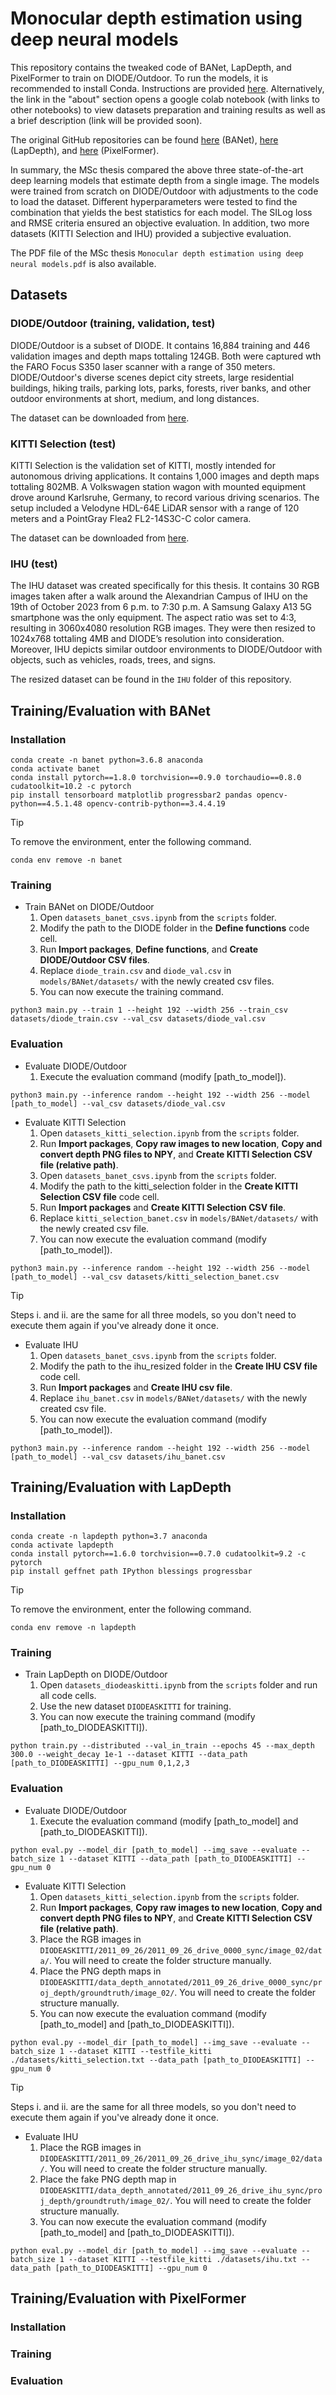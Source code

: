 # Monocular depth estimation using deep neural models
This repository contains the tweaked code of BANet, LapDepth, and PixelFormer to train on DIODE/Outdoor. To run the models, it is recommended to install Conda. Instructions are provided [here](https://docs.anaconda.com/free/anaconda/). Alternatively, the link in the "about" section opens a google colab notebook (with links to other notebooks) to view datasets preparation and training results as well as a brief description (link will be provided soon).

The original GitHub repositories can be found [here](https://github.com/dg-enlens/banet-depth-prediction) (BANet), [here](https://github.com/tjqansthd/LapDepth-release) (LapDepth), and [here](https://github.com/ashutosh1807/PixelFormer) (PixelFormer).

In summary, the MSc thesis compared the above three state-of-the-art deep learning models that estimate depth from a single image. The models were trained from scratch on DIODE/Outdoor with adjustments to the code to load the dataset. Different hyperparameters were tested  to find the combination that yields the best statistics for each model. The SILog loss and RMSE criteria ensured an objective evaluation. In addition, two more datasets (KITTI Selection and IHU) provided a subjective evaluation.

The PDF file of the MSc thesis ```Monocular depth estimation using deep neural models.pdf``` is also available.
## Datasets
### DIODE/Outdoor (training, validation, test)
DIODE/Outdoor is a subset of DIODE. It contains 16,884 training and 446 validation images and depth maps tottaling 124GB. Both were captured wth the FARO Focus S350 laser scanner with a range of 350 meters. DIODE/Outdoor's diverse scenes depict city streets, large residential buildings, hiking trails, parking lots, parks, forests, river banks, and other outdoor environments at short, medium, and long distances. 

The dataset can be downloaded from [here](https://diode-dataset.org).

### KITTI Selection (test)
KITTI Selection is the validation set of KITTI, mostly intended for autonomous driving applications. It contains 1,000 images and depth maps tottaling 802MB. A Volkswagen station wagon with mounted equipment drove around Karlsruhe, Germany, to record various driving scenarios. The setup included a Velodyne HDL-64E LiDAR sensor with a range of 120 meters and a PointGray Flea2 FL2-14S3C-C color camera.

The dataset can be downloaded from [here](https://www.cvlibs.net/datasets/kitti/eval_depth.php?benchmark=depth_prediction).

### IHU (test)
The IHU dataset was created specifically for this thesis. It contains 30 RGB images taken after a walk around the Alexandrian Campus of IHU on the 19th of October 2023 from 6 p.m. to 7:30 p.m. A Samsung Galaxy A13 5G smartphone was the only equipment. The aspect ratio was set to 4:3, resulting in 3060x4080 resolution RGB images. They were then resized to 1024x768 tottaling 4MB and DIODE’s resolution into consideration. Moreover, IHU depicts similar outdoor environments to DIODE/Outdoor with objects, such as vehicles, roads, trees, and signs.

The resized dataset can be found in the ```IHU``` folder of this repository.
## Training/Evaluation with BANet
### Installation
```
conda create -n banet python=3.6.8 anaconda
conda activate banet
conda install pytorch==1.8.0 torchvision==0.9.0 torchaudio==0.8.0 cudatoolkit=10.2 -c pytorch
pip install tensorboard matplotlib progressbar2 pandas opencv-python==4.5.1.48 opencv-contrib-python==3.4.4.19
```
> [!TIP]
> To remove the environment, enter the following command.
> ```
> conda env remove -n banet
> ```

### Training
* Train BANet on DIODE/Outdoor
  1. Open ```datasets_banet_csvs.ipynb``` from the ```scripts``` folder.
  2. Modify the path to the DIODE folder in the **Define functions** code cell.
  3. Run **Import packages**, **Define functions**, and **Create DIODE/Outdoor CSV files**.
  4. Replace ```diode_train.csv``` and ```diode_val.csv``` in ```models/BANet/datasets/``` with the newly created csv files.
  5. You can now execute the training command.
```
python3 main.py --train 1 --height 192 --width 256 --train_csv datasets/diode_train.csv --val_csv datasets/diode_val.csv
```

### Evaluation
* Evaluate DIODE/Outdoor
  1. Execute the evaluation command (modify [path_to_model]).
```
python3 main.py --inference random --height 192 --width 256 --model [path_to_model] --val_csv datasets/diode_val.csv
```

* Evaluate KITTI Selection
  1. Open ```datasets_kitti_selection.ipynb``` from the ```scripts``` folder.
  2. Run **Import packages**, **Copy raw images to new location**, **Copy and convert depth PNG files to NPY**, and **Create KITTI Selection CSV file (relative path)**.
  3. Open ```datasets_banet_csvs.ipynb``` from the ```scripts``` folder.
  4. Modify the path to the kitti_selection folder in the **Create KITTI Selection CSV file** code cell.
  5. Run **Import packages** and **Create KITTI Selection CSV file**.
  6. Replace ```kitti_selection_banet.csv``` in ```models/BANet/datasets/``` with the newly created csv file.
  7. You can now execute the evaluation command (modify [path_to_model]).
```
python3 main.py --inference random --height 192 --width 256 --model [path_to_model] --val_csv datasets/kitti_selection_banet.csv
```
> [!TIP]
> Steps i. and ii. are the same for all three models, so you don't need to execute them again if you've already done it once.

* Evaluate IHU
  1. Open ```datasets_banet_csvs.ipynb``` from the ```scripts``` folder.
  2. Modify the path to the ihu_resized folder in the **Create IHU CSV file** code cell.
  3. Run **Import packages** and **Create IHU csv file**.
  4. Replace ```ihu_banet.csv``` in ```models/BANet/datasets/``` with the newly created csv file.
  5. You can now execute the evaluation command (modify [path_to_model]).
```
python3 main.py --inference random --height 192 --width 256 --model [path_to_model] --val_csv datasets/ihu_banet.csv
```

## Training/Evaluation with LapDepth
### Installation
```
conda create -n lapdepth python=3.7 anaconda
conda activate lapdepth
conda install pytorch==1.6.0 torchvision==0.7.0 cudatoolkit=9.2 -c pytorch
pip install geffnet path IPython blessings progressbar
```
> [!TIP]
> To remove the environment, enter the following command.
> ```
> conda env remove -n lapdepth
> ```
### Training
* Train LapDepth on DIODE/Outdoor
  1. Open ```datasets_diodeaskitti.ipynb``` from the ```scripts``` folder and run all code cells.
  2. Use the new dataset ```DIODEASKITTI``` for training.
  3. You can now execute the training command (modify [path_to_DIODEASKITTI]).
```
python train.py --distributed --val_in_train --epochs 45 --max_depth 300.0 --weight_decay 1e-1 --dataset KITTI --data_path [path_to_DIODEASKITTI] --gpu_num 0,1,2,3
```

### Evaluation
* Evaluate DIODE/Outdoor
  1. Execute the evaluation command (modify [path_to_model] and [path_to_DIODEASKITTI]).
```
python eval.py --model_dir [path_to_model] --img_save --evaluate --batch_size 1 --dataset KITTI --data_path [path_to_DIODEASKITTI] --gpu_num 0
```

* Evaluate KITTI Selection
  1. Open ```datasets_kitti_selection.ipynb``` from the ```scripts``` folder.
  2. Run **Import packages**, **Copy raw images to new location**, **Copy and convert depth PNG files to NPY**, and **Create KITTI Selection CSV file (relative path)**.
  3. Place the RGB images in ```DIODEASKITTI/2011_09_26/2011_09_26_drive_0000_sync/image_02/data/```. You will need to create the folder structure manually.
  4. Place the PNG depth maps in ```DIODEASKITTI/data_depth_annotated/2011_09_26_drive_0000_sync/proj_depth/groundtruth/image_02/```. You will need to create the folder structure manually.
  5. You can now execute the evaluation command (modify [path_to_model] and [path_to_DIODEASKITTI]).
```
python eval.py --model_dir [path_to_model] --img_save --evaluate --batch_size 1 --dataset KITTI --testfile_kitti ./datasets/kitti_selection.txt --data_path [path_to_DIODEASKITTI] --gpu_num 0
```
> [!TIP]
> Steps i. and ii. are the same for all three models, so you don't need to execute them again if you've already done it once.

* Evaluate IHU
  1. Place the RGB images in ```DIODEASKITTI/2011_09_26/2011_09_26_drive_ihu_sync/image_02/data/```. You will need to create the folder structure manually.
  2. Place the fake PNG depth map in ```DIODEASKITTI/data_depth_annotated/2011_09_26_drive_ihu_sync/proj_depth/groundtruth/image_02/```. You will need to create the folder structure manually.
  3. You can now execute the evaluation command (modify [path_to_model] and [path_to_DIODEASKITTI]).
```
python eval.py --model_dir [path_to_model] --img_save --evaluate --batch_size 1 --dataset KITTI --testfile_kitti ./datasets/ihu.txt --data_path [path_to_DIODEASKITTI] --gpu_num 0
```

## Training/Evaluation with PixelFormer
### Installation

### Training

### Evaluation
